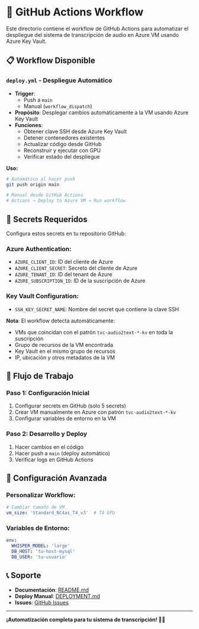 # 🚀 GitHub Actions Workflow

Este directorio contiene el workflow de GitHub Actions para automatizar el despliegue del sistema de transcripción de audio en Azure VM usando Azure Key Vault.

## 📋 **Workflow Disponible**

### **`deploy.yml` - Despliegue Automático**
- **Trigger**: 
  - Push a `main`
  - Manual (`workflow_dispatch`)
- **Propósito**: Desplegar cambios automáticamente a la VM usando Azure Key Vault
- **Funciones**:
  - Obtener clave SSH desde Azure Key Vault
  - Detener contenedores existentes
  - Actualizar código desde GitHub
  - Reconstruir y ejecutar con GPU
  - Verificar estado del despliegue

**Uso:**
```bash
# Automático al hacer push
git push origin main

# Manual desde GitHub Actions
# Actions → Deploy to Azure VM → Run workflow
```

## 🔐 **Secrets Requeridos**

Configura estos secrets en tu repositorio GitHub:

### **Azure Authentication:**
- `AZURE_CLIENT_ID`: ID del cliente de Azure
- `AZURE_CLIENT_SECRET`: Secreto del cliente de Azure
- `AZURE_TENANT_ID`: ID del tenant de Azure
- `AZURE_SUBSCRIPTION_ID`: ID de la suscripción de Azure

### **Key Vault Configuration:**
- `SSH_KEY_SECRET_NAME`: Nombre del secret que contiene la clave SSH

**Nota**: El workflow detecta automáticamente:
- VMs que coincidan con el patrón `tvc-audio2text-*-kv` en toda la suscripción
- Grupo de recursos de la VM encontrada
- Key Vault en el mismo grupo de recursos
- IP, ubicación y otros metadatos de la VM

## 🚀 **Flujo de Trabajo**

### **Paso 1: Configuración Inicial**
1. Configurar secrets en GitHub (solo 5 secrets)
2. Crear VM manualmente en Azure con patrón `tvc-audio2text-*-kv`
3. Configurar variables de entorno en la VM

### **Paso 2: Desarrollo y Deploy**
1. Hacer cambios en el código
2. Hacer push a `main` (deploy automático)
3. Verificar logs en GitHub Actions

## 🔧 **Configuración Avanzada**

### **Personalizar Workflow:**
```yaml
# Cambiar tamaño de VM
vm_size: 'Standard_NC4as_T4_v3'  # T4 GPU
```

### **Variables de Entorno:**
```yaml
env:
  WHISPER_MODEL: 'large'
  DB_HOST: 'tu-host-mysql'
  DB_USER: 'tu-usuario'
```

## 📞 **Soporte**

- **Documentación**: [README.md](../README.md)
- **Deploy Manual**: [DEPLOYMENT.md](../DEPLOYMENT.md)
- **Issues**: [GitHub Issues](https://github.com/TVC-mx/python-audio-to-text/issues)

---

**¡Automatización completa para tu sistema de transcripción! 🎵🤖**
